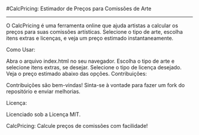 #CalcPricing: Estimador de Preços para Comissões de Arte
___________________________________________________________________________
O CalcPricing é uma ferramenta online que ajuda artistas a calcular os preços para suas comissões artísticas. Selecione o tipo de arte, escolha itens extras e licenças, e veja um preço estimado instantaneamente.

Como Usar:

Abra o arquivo index.html no seu navegador.
Escolha o tipo de arte e selecione itens extras, se desejar.
Selecione o tipo de licença desejado.
Veja o preço estimado abaixo das opções.
Contribuições:

Contribuições são bem-vindas! Sinta-se à vontade para fazer um fork do repositório e enviar melhorias.

Licença:

Licenciado sob a Licença MIT.

CalcPricing: Calcule preços de comissões com facilidade!
